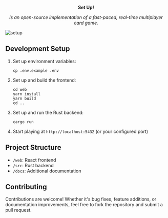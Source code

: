 <p align="center">
  <strong>Set Up!</strong>
</p>

<p align="center">
  <i>is an open-source implementation of a fast-paced, real-time multiplayer card game.</i>
</p>

<p align="center">
  
![setup](https://github.com/user-attachments/assets/655f0394-d355-430e-a95c-4aa55f1dda22)
</p>

## Development Setup

1. Set up environment variables:
   ```
   cp .env.example .env
   ```

2. Set up and build the frontend:

   ```
   cd web
   yarn install
   yarn build
   cd ..
   ```

3. Set up and run the Rust backend:

   ```
   cargo run
   ```

4. Start playing at `http://localhost:5432` (or your configured port)

## Project Structure

- `/web`: React frontend
- `/src`: Rust backend
- `/docs`: Additional documentation

## Contributing

Contributions are welcome! Whether it's bug fixes, feature additions, or documentation improvements, feel free to fork the repository and submit a pull request.
